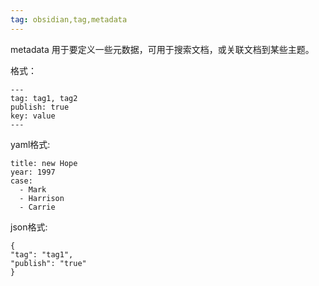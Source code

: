 ```yaml
---
tag: obsidian,tag,metadata
---
```

metadata 用于要定义一些元数据，可用于搜索文档，或关联文档到某些主题。

格式：
```
---
tag: tag1, tag2
publish: true
key: value
---
```


yaml格式:
```
title: new Hope
year: 1997
case:
  - Mark
  - Harrison
  - Carrie
```

json格式:
```
{
"tag": "tag1",
"publish": "true"
}
```
